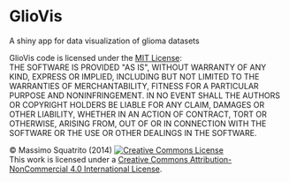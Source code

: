 GlioVis
=============

A shiny app for data visualization of glioma datasets

GlioVis code is licensed under the [MIT License](http://opensource.org/licenses/mit-license.html):   
THE SOFTWARE IS PROVIDED "AS IS", WITHOUT WARRANTY OF ANY KIND, EXPRESS OR
IMPLIED, INCLUDING BUT NOT LIMITED TO THE WARRANTIES OF MERCHANTABILITY,
FITNESS FOR A PARTICULAR PURPOSE AND NONINFRINGEMENT. IN NO EVENT SHALL THE
AUTHORS OR COPYRIGHT HOLDERS BE LIABLE FOR ANY CLAIM, DAMAGES OR OTHER
LIABILITY, WHETHER IN AN ACTION OF CONTRACT, TORT OR OTHERWISE, ARISING FROM,
OUT OF OR IN CONNECTION WITH THE SOFTWARE OR THE USE OR OTHER DEALINGS IN
THE SOFTWARE.   

&copy; Massimo Squatrito (2014) <a rel="license" href="http://www.creativecommons.org/licenses/by-nc/4.0/"><img alt="Creative Commons License" style="border-width:0" src="cc.png" /></a><br />This work is licensed under a <a rel="license" href="http://www.creativecommons.org/licenses/by-nc/4.0/">Creative Commons Attribution-NonCommercial 4.0 International License</a>. 

